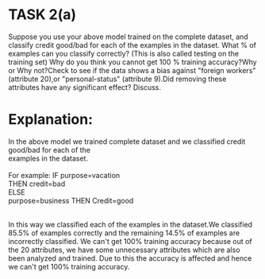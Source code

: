 # TASK 2(a) 
<p>Suppose you use your above model trained on the complete dataset, and classify credit good/bad for each of the examples in the dataset. What % of examples can you classify correctly? (This is also called testing on the training set) Why do you think you cannot get 100 % training accuracy?Why or Why not?Check to see if the data shows a bias against "foreign workers" (attribute 20),or "personal-status" (attribute 9).Did removing these attributes have any significant effect? Discuss.</p>

# Explanation:
In the above model we trained complete dataset and we classified credit good/bad for each of the<br>
examples in the dataset.<br>
<br>
For example: IF purpose=vacation <br>
      THEN credit=bad <br> 
      ELSE<br>
        purpose=business THEN Credit=good <br><br>
<p>In this way we classified each of the examples in the dataset.We classified 85.5% of examples correctly and the remaining 14.5% of examples are incorrectly
classified. We can't get 100% training accuracy because out of the 20 attributes, we have some unnecessary attributes which are also been analyzed and trained.
Due to this the accuracy is affected and hence we can't get 100% training accuracy.</p>
